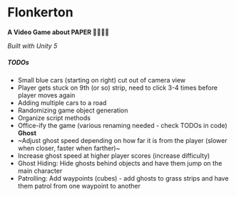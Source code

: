 # Flonkerton

**A Video Game about PAPER 📑👩🏻‍💼**

_Built with Unity 5_

##### TODOs
* Small blue cars (starting on right) cut out of camera view
* Player gets stuck on 9th (or so) strip, need to click 3-4 times before player
  moves again
* Adding multiple cars to a road
* Randomizing game object generation
* Organize script methods
* Office-ify the game (various renaming needed - check TODOs in code)
**Ghost**
* ~Adjust ghost speed depending on how far it is from the player (slower when closer, faster when farther)~
* Increase ghost speed at higher player scores (increase difficulty)
* Ghost Hiding: Hide ghosts behind objects and have them jump on the main character
* Patrolling: Add waypoints (cubes) - add ghosts to grass strips and have them patrol from one waypoint to another
